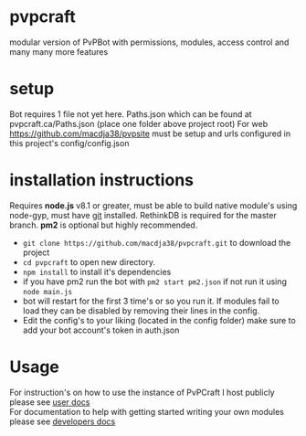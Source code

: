 # pvpcraft
modular version of PvPBot with permissions, modules, access control and many many more features

# setup
Bot requires 1 file not yet here.
Paths.json which can be found at pvpcraft.ca/Paths.json (place one folder above project root)
For web https://github.com/macdja38/pvpsite must be setup and urls configured in this project's config/config.json

# installation instructions
 Requires **node.js** v8.1 or greater, must be able to build native module's using node-gyp, must have [git](https://git-scm.com/) installed. RethinkDB is required for the master branch. **pm2** is optional but highly recommended.

 - `git clone https://github.com/macdja38/pvpcraft.git` to download the project
 - `cd pvpcraft` to open new directory.
 - `npm install` to install it's dependencies
 - if you have pm2 run the bot with `pm2 start pm2.json` if not run it using `node main.js`
 - bot will restart for the first 3 time's or so you run it. If modules fail to load they can be disabled by removing their lines in the config. 
 - Edit the config's to your liking (located in the config folder) make sure to add your bot account's token in auth.json

# Usage
For instruction's on how to use the instance of PvPCraft I host publicly please see [user docs](https://bot.pvpcraft.ca/docs)  
For documentation to help with getting started writing your own modules please see [developers docs](https://macdja38.github.io/pvpcraft/)
